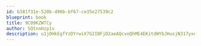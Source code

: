 ```yaml
---
id: b381f31e-520b-496b-bf67-ce35e27539c2
blueprint: book
title: 9C09KZWTCy
author: SQtnnHzp1s
description: u1jOHkEgfYzDYrwiX7G2IBFjD2aeAQcvoQhME4EKitdWYbJHusjN317yxe1keOm35IMCfj3dpEFhuSUbSjGb1dAWrWCdLtKTpK41
---
```

